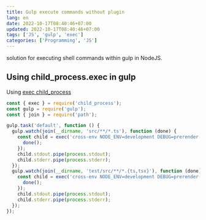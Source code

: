```yaml
---
title: Gulp execute commands without plugin
lang: en
date: 2022-10-17T08:40:46+07:00
updated: 2022-10-17T08:40:46+07:00
tags: ['JS', 'gulp', 'exec']
categories: ['Programming', 'JS']
---
```


solution for executing shell commands within gulp in NodeJS.

## Using child_process.exec in gulp
Using [exec child_process](https://nodejs.org/api/child_process.html#child_processexeccommand-options-callback)

```js
const { exec } = require('child_process');
const gulp = require('gulp');
const { join } = require('path');

gulp.task('default', function () {
  gulp.watch(join(__dirname, 'src/**/*.ts'), function (done) {
    const child = exec('cross-env NODE_ENV=development DEBUG=prerender-it* run-s build test', function () {
      done();
    });
    child.stdout.pipe(process.stdout);
    child.stderr.pipe(process.stderr);
  });
  gulp.watch(join(__dirname, 'test/src/**/*.{ts,tsx}'), function (done) {
    const child = exec('cross-env NODE_ENV=development DEBUG=prerender-it* run-s test-build', function () {
      done();
    });
    child.stdout.pipe(process.stdout);
    child.stderr.pipe(process.stderr);
  });
});
```
